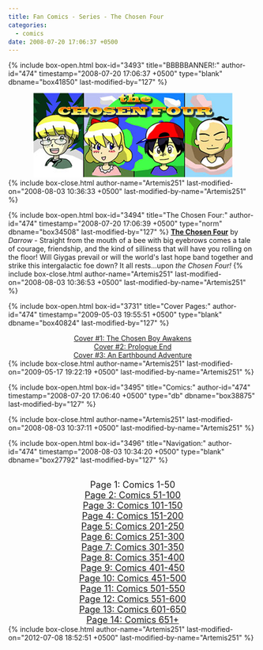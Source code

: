```yaml
---
title: Fan Comics - Series - The Chosen Four
categories:
  - comics
date: 2008-07-20 17:06:37 +0500
---
```

{% include box-open.html box-id="3493" title="BBBBBANNER!:" author-id="474" timestamp="2008-07-20 17:06:37 +0500" type="blank" dbname="box41850" last-modified-by="127" %}
<center>
<img src="/comics/series/chosenfour/chosenfourbanner.jpg" />
</center>
{% include box-close.html author-name="Artemis251" last-modified-on="2008-08-03 10:36:33 +0500" last-modified-by-name="Artemis251" %}

{% include box-open.html box-id="3494" title="The Chosen Four:" author-id="474" timestamp="2008-07-20 17:06:39 +0500" type="norm" dbname="box34508" last-modified-by="127" %}
<b><u>The Chosen Four</u></b> by <i>Darrow</i> - Straight from the mouth of a bee with big eyebrows comes a tale of courage, friendship, and the kind of silliness that will have you rolling on the floor!  Will Giygas prevail or will the world's last hope band together and strike this intergalactic foe down?  It all rests...upon <i>the Chosen Four!</i>
{% include box-close.html author-name="Artemis251" last-modified-on="2008-08-03 10:36:53 +0500" last-modified-by-name="Artemis251" %}

{% include box-open.html box-id="3731" title="Cover Pages:" author-id="474" timestamp="2009-05-03 19:55:51 +0500" type="blank" dbname="box40824" last-modified-by="127" %}
<center>
<a href="http://starmen.net/vote/vote.php?id=26890">Cover #1: The Chosen Boy Awakens</a><br />
<a href="http://starmen.net/vote/vote.php?id=27088">Cover #2: Prologue End</a><br />
<a href="http://starmen.net/vote/vote.php?id=27087">Cover #3: An Earthbound Adventure</a><br />
</center>
{% include box-close.html author-name="Artemis251" last-modified-on="2009-05-17 19:22:19 +0500" last-modified-by-name="Artemis251" %}

{% include box-open.html box-id="3495" title="Comics:" author-id="474" timestamp="2008-07-20 17:06:40 +0500" type="db" dbname="box38875" last-modified-by="127" %}
<center><navigator search="`Content` LIKE 'Darrow%'" display="no" quantity="50" section="description" /><displaytor mode="twocolumnlist" /></center>
{% include box-close.html author-name="Artemis251" last-modified-on="2008-08-03 10:37:11 +0500" last-modified-by-name="Artemis251" %}

{% include box-open.html box-id="3496" title="Navigation:" author-id="474" timestamp="2008-08-03 10:34:20 +0500" type="blank" dbname="box27792" last-modified-by="127" %}
<center>
<br /><font size="4">Page 1: Comics 1-50</font><br />
<a href="http://starmen.net/comics/series/chosenfour/index2.php"><font size="4">Page 2: Comics 51-100</font></a><br />
<a href="http://starmen.net/comics/series/chosenfour/index3.php"><font size="4">Page 3: Comics 101-150</font></a><br />
<a href="http://starmen.net/comics/series/chosenfour/index4.php"><font size="4">Page 4: Comics 151-200</font></a><br />
<a href="http://starmen.net/comics/series/chosenfour/index5.php"><font size="4">Page 5: Comics 201-250</font></a><br />
<a href="http://starmen.net/comics/series/chosenfour/index6.php"><font size="4">Page 6: Comics 251-300</font></a><br />
<a href="http://starmen.net/comics/series/chosenfour/index7.php"><font size="4">Page 7: Comics 301-350</font></a>
<br /><a href="http://starmen.net/comics/series/chosenfour/index8.php"><font size="4">Page 8: Comics 351-400</font></a>
<br /><a href="http://starmen.net/comics/series/chosenfour/index9.php"><font size="4">Page 9: Comics 401-450</font></a>
<br /><a href="http://starmen.net/comics/series/chosenfour/index10.php"><font size="4">Page 10: Comics 451-500</font></a>
<br /><a href="http://starmen.net/comics/series/chosenfour/index11.php"><font size="4">Page 11: Comics 501-550</font></a>
<br /><a href="http://starmen.net/comics/series/chosenfour/index12.php"><font size="4">Page 12: Comics 551-600</font></a>
<br /><a href="http://starmen.net/comics/series/chosenfour/index13.php"><font size="4">Page 13: Comics 601-650</font></a>
<br /><a href="http://starmen.net/comics/series/chosenfour/index14.php"><font size="4">Page 14: Comics 651+</font></a>
<!-- 
<br /><a href="http://starmen.net/comics/series/chosenfour/index10.php"><font size="4">Page 10: Comics 301+</font></a>
-->
</center>
{% include box-close.html author-name="Artemis251" last-modified-on="2012-07-08 18:52:51 +0500" last-modified-by-name="Artemis251" %}
